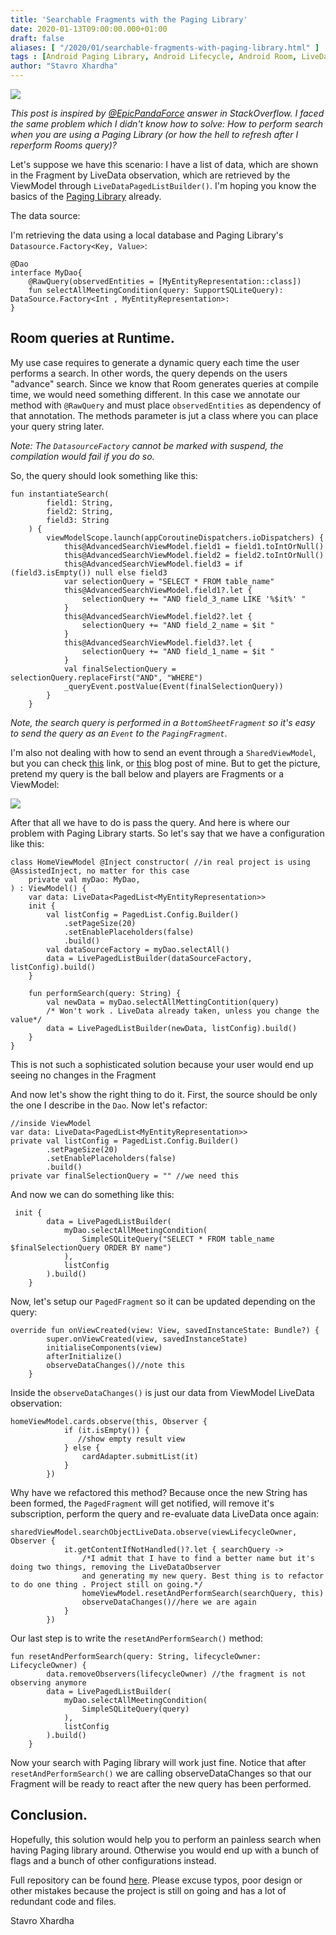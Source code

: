 ```yaml
---
title: 'Searchable Fragments with the Paging Library'
date: 2020-01-13T09:00:00.000+01:00
draft: false
aliases: [ "/2020/01/searchable-fragments-with-paging-library.html" ]
tags : [Android Paging Library, Android Lifecycle, Android Room, LiveData, Single Event LiveData, Kotlin, Search with Paging Library, Room, Room Persistence]
author: "Stavro Xhardha"
---
```


[![](https://static.zerochan.net/Toon.Dark.Magician.Girl.full.2609137.gif)](https://static.zerochan.net/Toon.Dark.Magician.Girl.full.2609137.gif)

_This post is inspired by [@EpicPandaForce](https://stackoverflow.com/a/49193372/8914336) answer in StackOverflow. I faced the same problem which I didn't know how to solve: How to perform search when you are using a Paging Library (or how the hell to refresh after I reperform Rooms query)?_

Let's suppose we have this scenario: I have a list of data, which are shown in the Fragment by LiveData observation, which are retrieved by the ViewModel through `LiveDataPagedListBuilder()`. I'm hoping you know the basics of the [Paging Library](https://developer.android.com/topic/libraries/architecture/paging) already.

The data source:

I'm retrieving the data using a local database and Paging Library's `Datasource.Factory<Key, Value>`:

```
@Dao  
interface MyDao{  
    @RawQuery(observedEntities = [MyEntityRepresentation::class])  
    fun selectAllMeetingCondition(query: SupportSQLiteQuery): DataSource.Factory<Int , MyEntityRepresentation>:  
}
```

Room queries at Runtime.
------------------------

My use case requires to generate a dynamic query each time the user performs a search. In other words, the query depends on the users "advance" search. Since we know that Room generates queries at compile time, we would need something different. In this case we annotate our method with `@RawQuery` and must place `observedEntities` as dependency of that annotation. The methods parameter is jut a class where you can place your query string later.

_Note: The `DatasourceFactory` cannot be marked with suspend, the compilation would fail if you do so._

So, the query should look something like this:

```
fun instantiateSearch(  
        field1: String,  
        field2: String,  
        field3: String  
    ) {  
        viewModelScope.launch(appCoroutineDispatchers.ioDispatchers) {  
            this@AdvancedSearchViewModel.field1 = field1.toIntOrNull()  
            this@AdvancedSearchViewModel.field2 = field2.toIntOrNull()  
            this@AdvancedSearchViewModel.field3 = if (field3.isEmpty()) null else field3  
            var selectionQuery = "SELECT * FROM table_name"  
            this@AdvancedSearchViewModel.field1?.let {  
                selectionQuery += "AND field_3_name LIKE '%$it%' "  
            }  
            this@AdvancedSearchViewModel.field2?.let {  
                selectionQuery += "AND field_2_name = $it "  
            }  
            this@AdvancedSearchViewModel.field3?.let {  
                selectionQuery += "AND field_1_name = $it "  
            }  
            val finalSelectionQuery = selectionQuery.replaceFirst("AND", "WHERE")  
            _queryEvent.postValue(Event(finalSelectionQuery))  
        }  
    }
```

_Note, the search query is performed in a `BottomSheetFragment` so it's easy to send the query as an `Event` to the `PagingFragment`_.

I'm also not dealing with how to send an event through a `SharedViewModel`, but you can check [this](https://medium.com/androiddevelopers/livedata-with-snackbar-navigation-and-other-events-the-singleliveevent-case-ac2622673150) link, or [this](https://www.coroutinedispatcher.com/2019/12/conditional-navigation-and-single-event.html) blog post of mine. But to get the picture, pretend my query is the ball below and players are Fragments or a ViewModel:

[![](https://thumbs.gfycat.com/MadeupOrganicJackal-size_restricted.gif)](https://thumbs.gfycat.com/MadeupOrganicJackal-size_restricted.gif)

After that all we have to do is pass the query. And here is where our problem with Paging Library starts. So let's say that we have a configuration like this:

```
class HomeViewModel @Inject constructor( //in real project is using @AssistedInject, no matter for this case  
    private val myDao: MyDao,  
) : ViewModel() {  
    var data: LiveData<PagedList<MyEntityRepresentation>>  
    init {  
        val listConfig = PagedList.Config.Builder()  
            .setPageSize(20)  
            .setEnablePlaceholders(false)  
            .build()  
        val dataSourceFactory = myDao.selectAll()  
        data = LivePagedListBuilder(dataSourceFactory, listConfig).build()  
    }  
  
    fun performSearch(query: String) {  
        val newData = myDao.selectAllMettingContition(query)  
        /* Won't work . LiveData already taken, unless you change the value*/  
        data = LivePagedListBuilder(newData, listConfig).build()   
    }  
}
```

This is not such a sophisticated solution because your user would end up seeing no changes in the Fragment

And now let's show the right thing to do it. First, the source should be only the one I describe in the `Dao`. Now let's refactor:

```
//inside ViewModel  
var data: LiveData<PagedList<MyEntityRepresentation>>  
private val listConfig = PagedList.Config.Builder()  
        .setPageSize(20)  
        .setEnablePlaceholders(false)  
        .build()  
private var finalSelectionQuery = "" //we need this
```

And now we can do something like this:

```
 init {  
        data = LivePagedListBuilder(  
            myDao.selectAllMeetingCondition(  
                SimpleSQLiteQuery("SELECT * FROM table_name $finalSelectionQuery ORDER BY name")  
            ),  
            listConfig  
        ).build()  
    }
```

Now, let's setup our `PagedFragment` so it can be updated depending on the query:

```
override fun onViewCreated(view: View, savedInstanceState: Bundle?) {  
        super.onViewCreated(view, savedInstanceState)  
        initialiseComponents(view)  
        afterInitialize()  
        observeDataChanges()//note this  
    }
```

Inside the `observeDataChanges()` is just our data from ViewModel LiveData observation:

```
homeViewModel.cards.observe(this, Observer {  
            if (it.isEmpty()) {  
               //show empty result view  
            } else {  
                cardAdapter.submitList(it)  
            }  
        })
```

Why have we refactored this method? Because once the new String has been formed, the `PagedFragment` will get notified, will remove it's subscription, perform the query and re-evaluate data LiveData once again:

```
sharedViewModel.searchObjectLiveData.observe(viewLifecycleOwner, Observer {  
            it.getContentIfNotHandled()?.let { searchQuery ->  
                /*I admit that I have to find a better name but it's doing two things, removing the LiveDataObserver  
                and generating my new query. Best thing is to refactor to do one thing . Project still on going.*/  
                homeViewModel.resetAndPerformSearch(searchQuery, this)  
                observeDataChanges()//here we are again  
            }  
        })
```

Our last step is to write the `resetAndPerformSearch()` method:

```
fun resetAndPerformSearch(query: String, lifecycleOwner: LifecycleOwner) {  
        data.removeObservers(lifecycleOwner) //the fragment is not observing anymore  
        data = LivePagedListBuilder(  
            myDao.selectAllMeetingCondition(  
                SimpleSQLiteQuery(query)  
            ),  
            listConfig  
        ).build()  
    }
```

Now your search with Paging library will work just fine. Notice that after `resetAndPerformSearch()` we are calling observeDataChanges so that our Fragment will be ready to react after the new query has been performed.

Conclusion.
-----------

Hopefully, this solution would help you to perform an painless search when having Paging library around. Otherwise you would end up with a bunch of flags and a bunch of other configurations instead.

Full repository can be found [here](https://github.com/coroutineDispatcher/your_move). Please excuse typos, poor design or other mistakes because the project is still on going and has a lot of redundant code and files.

Stavro Xhardha
